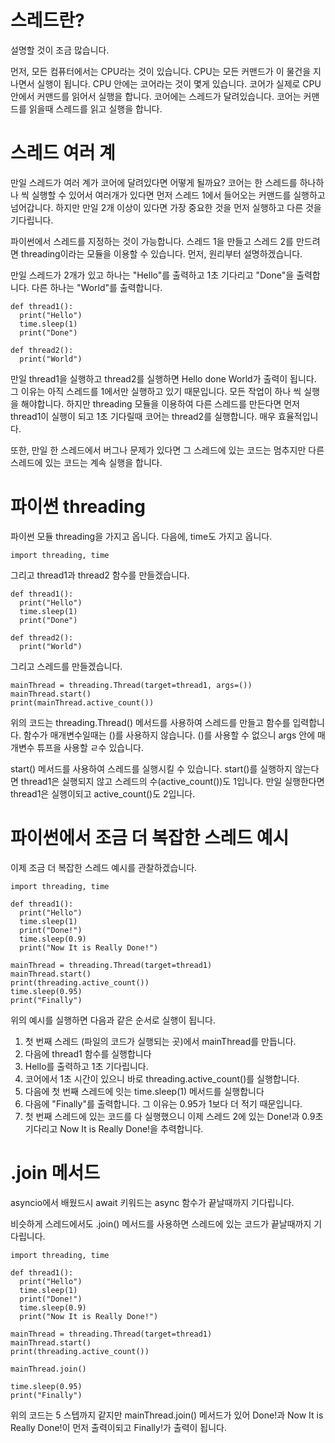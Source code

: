 # 스레드란?
설명할 것이 조금 많습니다.

먼저, 모든 컴퓨터에서는 CPU라는 것이 있습니다. CPU는 모든 커맨드가 이 물건을 지나면서 실행이 됩니다.
CPU 안에는 코어라는 것이 몇게 있습니다. 코어가 실제로 CPU 안에서 커맨드를 읽어서 실행을 합니다.
코어에는 스레드가 달려있습니다. 코어는 커맨드를 읽을때 스레드를 읽고 실행을 합니다.

# 스레드 여러 계
만일 스레드가 여러 계가 코어에 달려있다면 어떻게 될까요? 코어는 한 스레드를 하나하나 씩 실행할 수 있어서 여러개가 있다면 먼저 스레드 1에서 들어오는 커맨드를 실행하고 넘어갑니다. 하지만 만일 2개 이상이 있다면 가장 중요한 것을 먼저 실행하고 다른 것을 기다립니다.

파이썬에서 스레드를 지정하는 것이 가능합니다. 스레드 1을 만들고 스레드 2를 만드려면 threading이라는 모듈을 이용할 수 있습니다. 먼저, 원리부터 설명하겠습니다.

만일 스레드가 2개가 있고 하나는 "Hello"를 출력하고 1초 기다리고 "Done"을 출력합니다. 다른 하나는 "World"를 출력합니다.

```
def thread1():
  print("Hello")
  time.sleep(1)
  print("Done")

def thread2():
  print("World")
```

만일 thread1을 실행하고 thread2를 실행하면 Hello done World가 출력이 됩니다. 그 이유는 아직 스레드를 1에서만 실행하고 있기 때문입니다. 모든 작업이 하나 씩 실행을 해야합니다. 하지만 threading 모듈을 이용하여 다른 스레드를 만든다면 먼저 thread1이 실행이 되고 1초 기다릴때 코어는 thread2를 실행합니다. 매우 효율적입니다.

또한, 만일 한 스레드에서 버그나 문제가 있다면 그 스레드에 있는 코드는 멈추지만 다른 스레드에 있는 코드는 계속 실행을 합니다.

# 파이썬 threading
파이썬 모듈 threading을 가지고 옵니다. 다음에, time도 가지고 옵니다.

```
import threading, time
```

그리고 thread1과 thread2 함수를 만들겠습니다.

```
def thread1():
  print("Hello")
  time.sleep(1)
  print("Done")

def thread2():
  print("World")
```

그리고 스레드를 만들겠습니다.

```
mainThread = threading.Thread(target=thread1, args=())
mainThread.start()
print(mainThread.active_count())
```

위의 코드는 threading.Thread() 메서드를 사용하여 스레드를 만들고 함수를 입력합니다. 함수가 매개변수일때는 ()를 사용하지 않습니다. ()를 사용할 수 없으니 args 안에 매개변수 튜프을 사용할 ㄹ수 있습니다.

start() 메서드를 사용하여 스레드를 실행시킬 수 있습니다. start()를 실행하지 않는다면 thread1은 실행되지 않고 스레드의 수(active_count())도 1입니다. 만일 실행한다면 thread1은 실행이되고 active_count()도 2입니다.


# 파이썬에서 조금 더 복잡한 스레드 예시
이제 조금 더 복잡한 스레드 예시를 관찰하겠습니다.

```
import threading, time

def thread1():
  print("Hello")
  time.sleep(1)
  print("Done!")
  time.sleep(0.9)
  print("Now It is Really Done!")

mainThread = threading.Thread(target=thread1)
mainThread.start()
print(threading.active_count())
time.sleep(0.95)
print("Finally")
```

위의 예시를 실행하면 다음과 같은 순서로 실행이 됩니다.

1. 첫 번째 스레드 (파일의 코드가 실행되는 곳)에서 mainThread를 만듭니다.
2. 다음에 thread1 함수를 실행합니다
3. Hello를 출력하고 1초 기다립니다.
4. 코어에서 1초 시간이 있으니 바로 threading.active_count()를 실행합니다.
5. 다음에 첫 번째 스레드에 잇는 time.sleep(1) 메서드를 실행합니다
6. 다음에 "Finally"를 출력합니다. 그 이유는 0.95가 1보다 더 적기 때문입니다.
7. 첫 번째 스레드에 있는 코드를 다 실행했으니 이제 스레드 2에 있는 Done!과 0.9초 기다리고 Now It is Really Done!을 추력합니다.

# .join 메서드
asyncio에서 배웠드시 await 키워드는 async 함수가 끝날때까지 기다립니다.

비슷하게 스레드에서도 .join() 메서드를 사용하면 스레드에 있는 코드가 끝날때까지 기다립니다.

```
import threading, time

def thread1():
  print("Hello")
  time.sleep(1)
  print("Done!")
  time.sleep(0.9)
  print("Now It is Really Done!")

mainThread = threading.Thread(target=thread1)
mainThread.start()
print(threading.active_count())

mainThread.join()

time.sleep(0.95)
print("Finally")
```

위의 코드는 5 스텝까지 같지만 mainThread.join() 메서드가 있어 Done!과 Now It is Really Done!이 먼저 출력이되고 Finally!가 출력이 됩니다.

